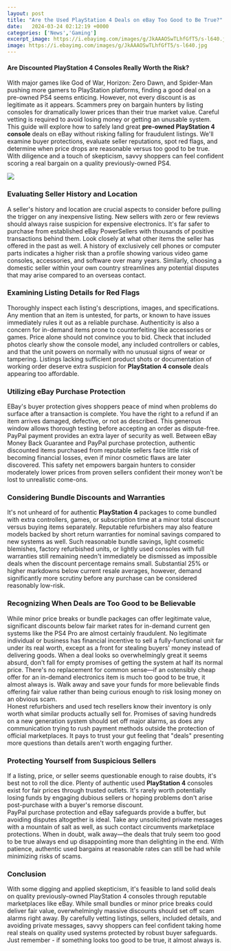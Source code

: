 ```yaml
---
layout: post
title: "Are the Used PlayStation 4 Deals on eBay Too Good to Be True?"
date:   2024-03-24 02:12:19 +0000
categories: ['News','Gaming']
excerpt_image: https://i.ebayimg.com/images/g/JkAAAOSwTLhfGfT5/s-l640.jpg
image: https://i.ebayimg.com/images/g/JkAAAOSwTLhfGfT5/s-l640.jpg
---
```


#### Are Discounted PlayStation 4 Consoles Really Worth the Risk?
With major games like God of War, Horizon: Zero Dawn, and Spider-Man pushing more gamers to PlayStation platforms, finding a good deal on a pre-owned PS4 seems enticing. However, not every discount is as legitimate as it appears. Scammers prey on bargain hunters by listing consoles for dramatically lower prices than their true market value. Careful vetting is required to avoid losing money or getting an unusable system. 
This guide will explore how to safely land great **pre-owned PlayStation 4 console** deals on eBay without risking falling for fraudulent listings. We'll examine buyer protections, evaluate seller reputations, spot red flags, and determine when price drops are reasonable versus too good to be true. With diligence and a touch of skepticism, savvy shoppers can feel confident scoring a real bargain on a quality previously-owned PS4.

![](https://i5.walmartimages.com/asr/23855c30-3403-4fe7-a075-d7767cb52709_1.200dfcfe9bf039c62b0ac626074250f1.jpeg)
### Evaluating Seller History and Location
A seller's history and location are crucial aspects to consider before pulling the trigger on any inexpensive listing. New sellers with zero or few reviews should always raise suspicion for expensive electronics. It's far safer to purchase from established eBay PowerSellers with thousands of positive transactions behind them. 
Look closely at what other items the seller has offered in the past as well. A history of exclusively cell phones or computer parts indicates a higher risk than a profile showing various video game consoles, accessories, and software over many years. Similarly, choosing a domestic seller within your own country streamlines any potential disputes that may arise compared to an overseas contact.
### Examining Listing Details for Red Flags
Thoroughly inspect each listing's descriptions, images, and specifications. Any mention that an item is untested, for parts, or known to have issues immediately rules it out as a reliable purchase. Authenticity is also a concern for in-demand items prone to counterfeiting like accessories or games. 
Price alone should not convince you to bid. Check that included photos clearly show the console model, any included controllers or cables, and that the unit powers on normally with no unusual signs of wear or tampering. Listings lacking sufficient product shots or documentation of working order deserve extra suspicion for **PlayStation 4 console** deals appearing too affordable. 
### Utilizing eBay Purchase Protection 
EBay's buyer protection gives shoppers peace of mind when problems do surface after a transaction is complete. You have the right to a refund if an item arrives damaged, defective, or not as described. This generous window allows thorough testing before accepting an order as dispute-free. PayPal payment provides an extra layer of security as well. 
Between eBay Money Back Guarantee and PayPal purchase protection, authentic discounted items purchased from reputable sellers face little risk of becoming financial losses, even if minor cosmetic flaws are later discovered. This safety net empowers bargain hunters to consider moderately lower prices from proven sellers confident their money won't be lost to unrealistic come-ons.
### Considering Bundle Discounts and Warranties
It's not unheard of for authentic **PlayStation 4** packages to come bundled with extra controllers, games, or subscription time at a minor total discount versus buying items separately. Reputable refurbishers may also feature models backed by short return warranties for nominal savings compared to new systems as well. 
Such reasonable bundle savings, light cosmetic blemishes, factory refurbished units, or lightly used consoles with full warranties still remaining needn't immediately be dismissed as impossible deals when the discount percentage remains small. Substantial 25% or higher markdowns below current resale averages, however, demand significantly more scrutiny before any purchase can be considered reasonably low-risk.  
### Recognizing When Deals are Too Good to be Believable 
While minor price breaks or bundle packages can offer legitimate value, significant discounts below fair market rates for in-demand current gen systems like the PS4 Pro are almost certainly fraudulent. No legitimate individual or business has financial incentive to sell a fully-functional unit far under its real worth, except as a front for stealing buyers' money instead of delivering goods.
When a deal looks so overwhelmingly great it seems absurd, don't fall for empty promises of getting the system at half its normal price. There's no replacement for common sense—if an ostensibly cheap offer for an in-demand electronics item is much too good to be true, it almost always is. Walk away and save your funds for more believable finds offering fair value rather than being curious enough to risk losing money on an obvious scam.  
Honest refurbishers and used tech resellers know their inventory is only worth what similar products actually sell for. Promises of saving hundreds on a new generation system should set off major alarms, as does any communication trying to rush payment methods outside the protection of official marketplaces. It pays to trust your gut feeling that "deals" presenting more questions than details aren't worth engaging further.
### Protecting Yourself from Suspicious Sellers 
If a listing, price, or seller seems questionable enough to raise doubts, it's best not to roll the dice. Plenty of authentic used **PlayStation 4** consoles exist for fair prices through trusted outlets. It's rarely worth potentially losing funds by engaging dubious sellers or hoping problems don't arise post-purchase with a buyer's remorse discount.  
PayPal purchase protection and eBay safeguards provide a buffer, but avoiding disputes altogether is ideal. Take any unsolicited private messages with a mountain of salt as well, as such contact circumvents marketplace protections. When in doubt, walk away—the deals that truly seem too good to be true always end up disappointing more than delighting in the end. With patience, authentic used bargains at reasonable rates can still be had while minimizing risks of scams.
### Conclusion
With some digging and applied skepticism, it's feasible to land solid deals on quality previously-owned PlayStation 4 consoles through reputable marketplaces like eBay. While small bundles or minor price breaks could deliver fair value, overwhelmingly massive discounts should set off scam alarms right away. By carefully vetting listings, sellers, included details, and avoiding private messages, savvy shoppers can feel confident taking home real steals on quality used systems protected by robust buyer safeguards. Just remember - if something looks too good to be true, it almost always is.